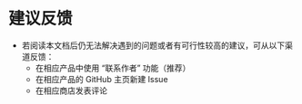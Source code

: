 # 建议反馈

* 若阅读本文档后仍无法解决遇到的问题或者有可行性较高的建议，可从以下渠道反馈：
    * 在相应产品中使用 “联系作者” 功能（推荐）
    * 在相应产品的 GitHub 主页新建 Issue
    * 在相应商店发表评论